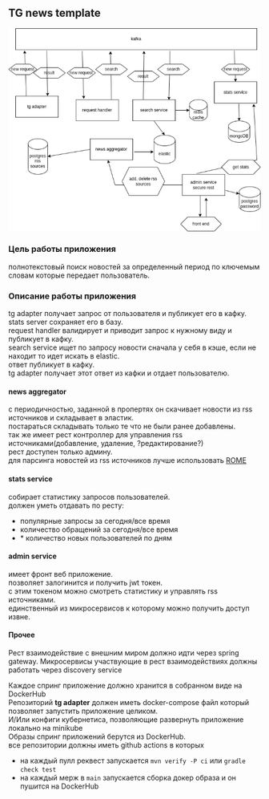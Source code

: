 ## TG news template
![](diagramm.png)  

### Цель работы приложения
полнотекстовый поиск новостей за определенный период по ключемым словам которые передает пользователь.      

### Описание работы приложения
tg adapter получает запрос от пользователя и публикует его в кафку.  
stats server сохраняет его в базу.  
request handler валидирует и приводит запрос к нужному виду и публикует в кафку.  
search service ищет по запросу новости сначала у себя в кэше, если не находит то идет искать в elastic.  
ответ публикует в кафку.  
tg adapter получает этот ответ из кафки и отдает пользователю.  

#### news aggregator
с периодичностью, заданной в пропертях он скачивает новости из rss источников и складывает в эластик.  
постараться складывать только те что не были ранее добавлены.  
так же имеет рест контроллер для управления rss источниками(добавление, удаление, ?редактирование?)    
рест доступен только админу.   
для парсинга новостей из rss источников лучше использовать [ROME](https://rometools.github.io/rome/)

#### stats service
собирает статистику запросов пользователей.  
должен уметь отдавать по ресту:
 - популярные запросы за сегодня/все время
 - количество обращений за сегодня/все время
 - \* количество новых пользователей по дням

#### admin service
имеет фронт веб приложение.  
позволяет залогинится и получить jwt токен.   
с этим токеном можно смотреть статистику и управлять rss источниками.  
единственный из микросервисов к которому можно получить доступ извне.

#### Прочее
Рест взаимодействие с внешним миром должно идти через spring gateway.
Микросервисы участвующие в рест взаимодействиях должны работать через discovery service    

Каждое спринг приложение должно хранится в собранном виде на DockerHub   
Pепозиторий **tg adapter** должен иметь docker-compose файл который позволяет запустить приложение целиком.  
И/Или конфиги кубернетиса, позволяющие развернуть приложение локально на minikube   
Образы спринг приложений берутся из DockerHub.  
все репозитории должны иметь github actions в которых 
- на каждый пулл реквест запускается `mvn verify -P ci` или `gradle check test`
- на каждый мерж в `main` запускается сборка докер образа и он пушится на DockerHub
